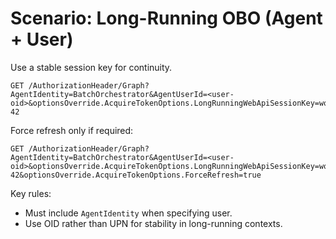 # Scenario: Long-Running OBO (Agent + User)

Use a stable session key for continuity.

```
GET /AuthorizationHeader/Graph?AgentIdentity=BatchOrchestrator&AgentUserId=<user-oid>&optionsOverride.AcquireTokenOptions.LongRunningWebApiSessionKey=workflow-42
```

Force refresh only if required:
```
GET /AuthorizationHeader/Graph?AgentIdentity=BatchOrchestrator&AgentUserId=<user-oid>&optionsOverride.AcquireTokenOptions.LongRunningWebApiSessionKey=workflow-42&optionsOverride.AcquireTokenOptions.ForceRefresh=true
```

Key rules:
- Must include `AgentIdentity` when specifying user.
- Use OID rather than UPN for stability in long-running contexts.
